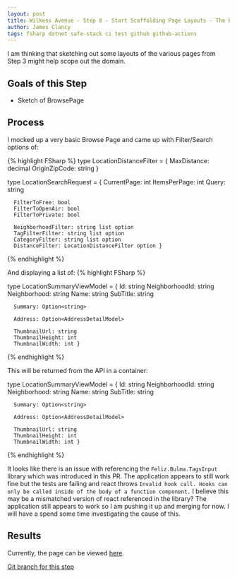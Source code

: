```yaml
---
layout: post
title: Wilkens Avenue - Step 8 - Start Scaffolding Page Layouts - The Browse Page
author: James Clancy
tags: fsharp dotnet safe-stack ci test github github-actions
---
```


I am thinking that sketching out some layouts of the various pages from Step 3 might help scope out the domain.


## Goals of this Step
* Sketch of BrowsePage

## Process

I mocked up a very basic Browse Page and came up with Filter/Search options of:

{% highlight FSharp %}
type LocationDistanceFilter =
    { MaxDistance: decimal
      OriginZipCode: string }

type LocationSearchRequest =
    { CurrentPage: int
      ItemsPerPage: int
      Query: string

      FilterToFree: bool
      FilterToOpenAir: bool
      FilterToPrivate: bool

      NeighborhoodFilter: string list option
      TagFilterFilter: string list option
      CategoryFilter: string list option
      DistanceFilter: LocationDistanceFilter option }
{% endhighlight %}

And displaying a list of:
{% highlight FSharp %}

type LocationSummaryViewModel =
    { Id: string
      NeighborhoodId: string
      Neighborhood: string
      Name: string
      SubTitle: string

      Summary: Option<string>

      Address: Option<AddressDetailModel>

      ThumbnailUrl: string
      ThumbnailHeight: int
      ThumbnailWidth: int }
{% endhighlight %}

This will be returned from the API in a container:

type LocationSummaryViewModel =
    { Id: string
      NeighborhoodId: string
      Neighborhood: string
      Name: string
      SubTitle: string

      Summary: Option<string>

      Address: Option<AddressDetailModel>

      ThumbnailUrl: string
      ThumbnailHeight: int
      ThumbnailWidth: int }
{% endhighlight %}

It looks like there is an issue with referencing the `Feliz.Bulma.TagsInput` library which was introduced in this PR. The application appears to still work fine but the tests are failing and react throws  `Invalid hook call. Hooks can only be called inside of the body of a function component.` I believe this may be a mismatched version of react referenced in the library? The application still appears to work so I am pushing it up and merging for now. I will have a spend some time investigating the cause of this.



## Results

Currently, the page can be viewed [here](https://wilkens-avenue.herokuapp.com/#/browse/12312).



[Git branch for this step](https://github.com/jamesclancy/WilkensAvenue/tree/step-8)